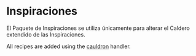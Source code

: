 # Inspiraciones

El Paquete de Inspiraciones se utiliza únicamente para alterar el Caldero extendido de las Inspiraciones.

All recipes are added using the [cauldron](/Mods/Modtweaker/Inspirations/Handlers/Cauldron) handler.
